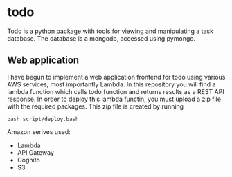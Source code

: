 # todo

Todo is a python package with tools for viewing and manipulating a task database.
The database is a mongodb, accessed using pymongo.

## Web application

I have begun to implement a web application frontend for todo using various AWS services, most importantly Lambda.
In this repository you will find a lambda function which calls todo function and returns results as a REST API response.
In order to deploy this lambda functin, you must upload a zip file with the required packages.
This zip file is created by running

    bash script/deploy.bash

Amazon serives used:

* Lambda
* API Gateway
* Cognito
* S3


